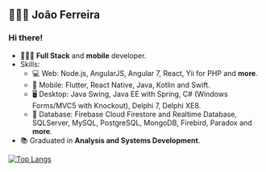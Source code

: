 
## 👨🏽‍💻 João Ferreira

### Hi there! 

- 👨🏽‍💻 **Full Stack** and **mobile** developer.
- Skills:
  - 💻 Web: Node.js, AngularJS, Angular 7, React, Yii for PHP and **more**.
  - 📱 Mobile: Flutter, React Native, Java, Kotlin and Swift.
  - 🖥️ Desktop: Java Swing, Java EE with Spring, C# (Windows Forms/MVC5 with Knockout), Delphi 7, Delphi XE8.
  - 💾 Database: Firebase Cloud Firestore and Realtime Database, SQLServer, MySQL, PostgreSQL, MongoDB, Firebird, Paradox and **more**.
- :books: Graduated in **Analysis and Systems Development**.

[![Top Langs](https://github-readme-stats.vercel.app/api/top-langs/?username=joaosf&layout=donut&theme=tokyonight)](https://github-readme-stats.vercel.app/api/top-langs/?username=[joaosf](https://github-readme-stats.vercel.app/api/top-langs)&layout=donut&theme=tokyonight)
